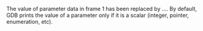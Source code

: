 The value of parameter data in frame 1 has been replaced by ….
By default, GDB prints the value of a parameter only if it is a scalar (integer, pointer, enumeration, etc).
